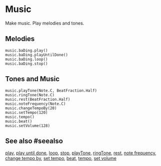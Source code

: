 # Music

Make music. Play melodies and tones.

## Melodies

```cards
music.baDing.play()
music.baDing.playUntilDone()
music.baDing.loop()
music.baDing.stop()
```

## Tones and Music

```cards
music.playTone(Note.C, BeatFraction.Half)
music.ringTone(Note.C)
music.rest(BeatFraction.Half)
music.noteFrequency(Note.C)
music.changeTempoBy(20)
music.setTempo(120)
music.tempo()
music.beat()
music.setVolume(128)
```

## See also #seealso

[play](/reference/music/melodies/play),
[play until done](/reference/music/melodies/play-until-done),
[loop](/reference/music/melodies/loop),
[stop](/reference/music/melodies/stop),
[playTone](/reference/music/play-tone),
[ringTone](/reference/music/ring-tone),
[rest](/reference/music/rest),
[note frequency](/reference/music/note-frequency),
[change tempo by](/reference/music/change-tempo-by),
[set tempo](/reference/music/set-tempo),
[beat](/reference/music/beat),
[tempo](/reference/music/tempo),
[set volume](/reference/music/set-volume)
